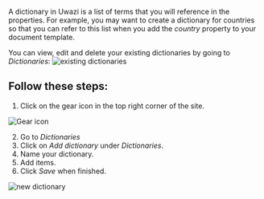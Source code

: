 A dictionary in Uwazi is a list of terms that you will reference in the properties. For example, you may want to create a dictionary for countries so that you can refer to this list when you add the _country_ property to your document template.

You can view, edit and delete your existing dictionaries by going to _Dictionaries_:
![existing dictionaries](http://www.uwazi.io/wp-content/uploads/2017/04/existing-dictionaries.png)

## Follow these steps:

1. Click on the gear icon in the top right corner of the site.

![Gear icon](http://www.uwazi.io/wp-content/uploads/2017/04/gear-icon.png)

2. Go to _Dictionaries_
3. Click on _Add dictionary_ under _Dictionaries_. 
4. Name your dictionary. 
5. Add items.
6. Click _Save_ when finished.

![new dictionary](http://www.uwazi.io/wp-content/uploads/2017/04/new-dictionary.png)
